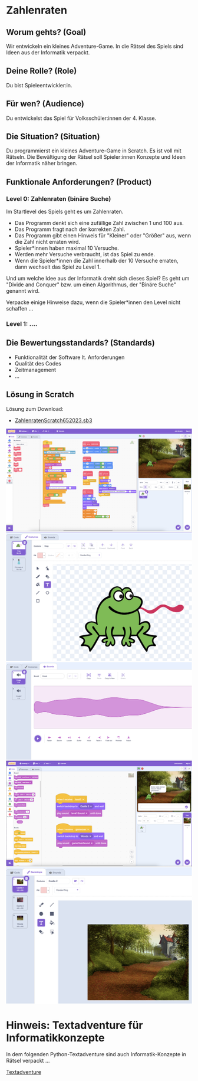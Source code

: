 # Zahlenraten

## Worum gehts? (Goal)
Wir entwickeln ein kleines Adventure-Game. In die Rätsel des Spiels sind Ideen aus der Informatik verpackt.

## Deine Rolle? (Role)
Du bist Spieleentwickler:in.

## Für wen? (Audience)
Du entwickelst das Spiel für Volksschüler:innen der 4. Klasse.

## Die Situation? (Situation)
Du programmierst ein kleines Adventure-Game in Scratch. Es ist voll mit Rätseln. Die Bewältigung der Rätsel soll Spieler:innen Konzepte und Ideen der Informatik näher bringen.

## Funktionale Anforderungen? (Product)

### Level 0: Zahlenraten (binäre Suche)
Im Startlevel des Spiels geht es um Zahlenraten.

- Das Programm denkt sich eine zufällige Zahl zwischen 1 und 100 aus.
- Das Programm fragt nach der korrekten Zahl.
- Das Programm gibt einen Hinweis für "Kleiner" oder "Größer" aus, wenn die Zahl nicht erraten wird.
- Spieler*innen haben maximal 10 Versuche.
- Werden mehr Versuche verbraucht, ist das Spiel zu ende.
- Wenn die Spieler*innen die Zahl innerhalb der 10 Versuche erraten, dann wechselt das Spiel zu Level 1.

Und um welche Idee aus der Informatik dreht sich dieses Spiel? Es geht um "Divide and Conquer" bzw. um einen Algorithmus, der "Binäre Suche" genannt wird.

Verpacke einige Hinweise dazu, wenn die Spieler*innen den Level nicht schaffen ...

### Level 1: ....

## Die Bewertungsstandards? (Standards)
- Funktionalität der Software lt. Anforderungen
- Qualität des Codes
- Zeitmanagement
- ...

## Lösung in Scratch
Lösung zum Download: 

- [ZahlenratenScratch652023.sb3](ZahlenratenScratch.sb3)

![](zahlenraten1.png)
![](zahlenraten2.png)
![](zahlenraten3.png)
![](zahlenraten4.png)
![](zahlenraten5.png)

# Hinweis: Textadventure für Informatikkonzepte

In dem folgenden Python-Textadventure sind auch Informatik-Konzepte in Rätsel verpackt ...

[Textadventure](../../../VO-Teil-2/Textadventure/TextAdventure.py)